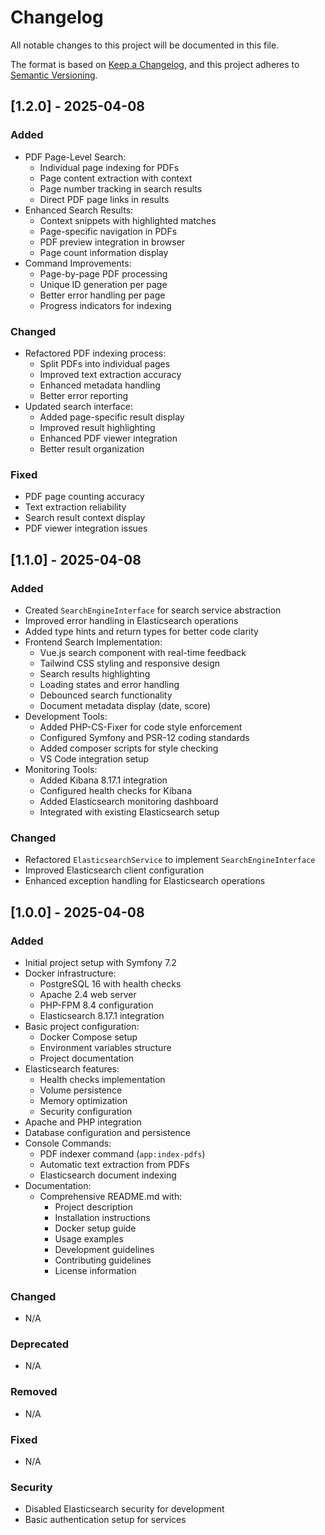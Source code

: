 # Changelog

All notable changes to this project will be documented in this file.

The format is based on [Keep a Changelog](https://keepachangelog.com/en/1.0.0/),
and this project adheres to [Semantic Versioning](https://semver.org/spec/v2.0.0.html).

## [1.2.0] - 2025-04-08

### Added
- PDF Page-Level Search:
  - Individual page indexing for PDFs
  - Page content extraction with context
  - Page number tracking in search results
  - Direct PDF page links in results
- Enhanced Search Results:
  - Context snippets with highlighted matches
  - Page-specific navigation in PDFs
  - PDF preview integration in browser
  - Page count information display
- Command Improvements:
  - Page-by-page PDF processing
  - Unique ID generation per page
  - Better error handling per page
  - Progress indicators for indexing

### Changed
- Refactored PDF indexing process:
  - Split PDFs into individual pages
  - Improved text extraction accuracy
  - Enhanced metadata handling
  - Better error reporting
- Updated search interface:
  - Added page-specific result display
  - Improved result highlighting
  - Enhanced PDF viewer integration
  - Better result organization

### Fixed
- PDF page counting accuracy
- Text extraction reliability
- Search result context display
- PDF viewer integration issues

## [1.1.0] - 2025-04-08

### Added
- Created `SearchEngineInterface` for search service abstraction
- Improved error handling in Elasticsearch operations
- Added type hints and return types for better code clarity
- Frontend Search Implementation:
  - Vue.js search component with real-time feedback
  - Tailwind CSS styling and responsive design
  - Search results highlighting
  - Loading states and error handling
  - Debounced search functionality
  - Document metadata display (date, score)
- Development Tools:
  - Added PHP-CS-Fixer for code style enforcement
  - Configured Symfony and PSR-12 coding standards
  - Added composer scripts for style checking
  - VS Code integration setup
- Monitoring Tools:
  - Added Kibana 8.17.1 integration
  - Configured health checks for Kibana
  - Added Elasticsearch monitoring dashboard
  - Integrated with existing Elasticsearch setup

### Changed
- Refactored `ElasticsearchService` to implement `SearchEngineInterface`
- Improved Elasticsearch client configuration
- Enhanced exception handling for Elasticsearch operations

## [1.0.0] - 2025-04-08

### Added
- Initial project setup with Symfony 7.2
- Docker infrastructure:
  - PostgreSQL 16 with health checks
  - Apache 2.4 web server
  - PHP-FPM 8.4 configuration
  - Elasticsearch 8.17.1 integration
- Basic project configuration:
  - Docker Compose setup
  - Environment variables structure
  - Project documentation
- Elasticsearch features:
  - Health checks implementation
  - Volume persistence
  - Memory optimization
  - Security configuration
- Apache and PHP integration
- Database configuration and persistence
- Console Commands:
  - PDF indexer command (`app:index-pdfs`)
  - Automatic text extraction from PDFs
  - Elasticsearch document indexing
- Documentation:
  - Comprehensive README.md with:
    - Project description
    - Installation instructions
    - Docker setup guide
    - Usage examples
    - Development guidelines
    - Contributing guidelines
    - License information

### Changed
- N/A

### Deprecated
- N/A

### Removed
- N/A

### Fixed
- N/A

### Security
- Disabled Elasticsearch security for development
- Basic authentication setup for services